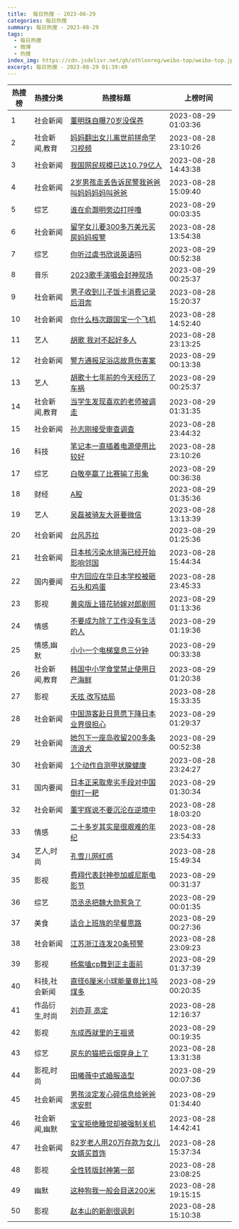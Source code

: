 ```yaml
---
title:  每日热搜 - 2023-08-29
categories: 每日热搜
summary: 每日热搜 - 2023-08-29
tags:
  - 每日热搜
  - 微博
  - 热搜
index_img: https://cdn.jsdelivr.net/gh/athlonreg/weibo-top/weibo-top.jpeg
excerpt: 每日热搜 - 2023-08-29 01:39:49
---
```


| 热搜榜 | 热搜分类 | 热搜标题 | 上榜时间 |
| --- | --- | --- | --- |
| 1 | 社会新闻 | [董明珠自曝70岁没保养](https://s.weibo.com/weibo%3Fq%3D%2523%E8%91%A3%E6%98%8E%E7%8F%A0%E8%87%AA%E6%9B%9D70%E5%B2%81%E6%B2%A1%E4%BF%9D%E5%85%BB%2523) | 2023-08-29 01:03:36 | 
| 2 | 社会新闻,教育 | [妈妈翻出女儿离世前拼命学习视频](https://s.weibo.com/weibo%3Fq%3D%2523%E5%A6%88%E5%A6%88%E7%BF%BB%E5%87%BA%E5%A5%B3%E5%84%BF%E7%A6%BB%E4%B8%96%E5%89%8D%E6%8B%BC%E5%91%BD%E5%AD%A6%E4%B9%A0%E8%A7%86%E9%A2%91%2523) | 2023-08-28 23:10:26 | 
| 3 | 社会新闻 | [我国网民规模已达10.79亿人](https://s.weibo.com/weibo%3Fq%3D%2523%E6%88%91%E5%9B%BD%E7%BD%91%E6%B0%91%E8%A7%84%E6%A8%A1%E5%B7%B2%E8%BE%BE10.79%E4%BA%BF%E4%BA%BA%2523) | 2023-08-28 14:43:38 | 
| 4 | 社会新闻 | [2岁男孩走丢告诉民警我爸爸叫妈妈妈妈叫爸爸](https://s.weibo.com/weibo%3Fq%3D%25232%E5%B2%81%E7%94%B7%E5%AD%A9%E8%B5%B0%E4%B8%A2%E5%91%8A%E8%AF%89%E6%B0%91%E8%AD%A6%E6%88%91%E7%88%B8%E7%88%B8%E5%8F%AB%E5%A6%88%E5%A6%88%E5%A6%88%E5%A6%88%E5%8F%AB%E7%88%B8%E7%88%B8%2523) | 2023-08-28 15:09:40 | 
| 5 | 综艺 | [谁在俞灏明旁边打呼噜](https://s.weibo.com/weibo%3Fq%3D%2523%E8%B0%81%E5%9C%A8%E4%BF%9E%E7%81%8F%E6%98%8E%E6%97%81%E8%BE%B9%E6%89%93%E5%91%BC%E5%99%9C%2523) | 2023-08-29 00:03:35 | 
| 6 | 社会新闻 | [留学女儿要300多万美元买房妈妈报警](https://s.weibo.com/weibo%3Fq%3D%2523%E7%95%99%E5%AD%A6%E5%A5%B3%E5%84%BF%E8%A6%81300%E5%A4%9A%E4%B8%87%E7%BE%8E%E5%85%83%E4%B9%B0%E6%88%BF%E5%A6%88%E5%A6%88%E6%8A%A5%E8%AD%A6%2523) | 2023-08-28 13:54:38 | 
| 7 | 综艺 | [你听过虞书欣说英语吗](https://s.weibo.com/weibo%3Fq%3D%2523%E4%BD%A0%E5%90%AC%E8%BF%87%E8%99%9E%E4%B9%A6%E6%AC%A3%E8%AF%B4%E8%8B%B1%E8%AF%AD%E5%90%97%2523) | 2023-08-29 00:52:38 | 
| 8 | 音乐 | [2023歌手演唱会封神现场](https://s.weibo.com/weibo%3Fq%3D%25232023%E6%AD%8C%E6%89%8B%E6%BC%94%E5%94%B1%E4%BC%9A%E5%B0%81%E7%A5%9E%E7%8E%B0%E5%9C%BA%2523) | 2023-08-29 00:25:37 | 
| 9 | 社会新闻 | [男子收到儿子饭卡消费记录后泪奔](https://s.weibo.com/weibo%3Fq%3D%2523%E7%94%B7%E5%AD%90%E6%94%B6%E5%88%B0%E5%84%BF%E5%AD%90%E9%A5%AD%E5%8D%A1%E6%B6%88%E8%B4%B9%E8%AE%B0%E5%BD%95%E5%90%8E%E6%B3%AA%E5%A5%94%2523) | 2023-08-28 15:20:37 | 
| 10 | 社会新闻 | [你什么档次跟国宝一个飞机](https://s.weibo.com/weibo%3Fq%3D%2523%E4%BD%A0%E4%BB%80%E4%B9%88%E6%A1%A3%E6%AC%A1%E8%B7%9F%E5%9B%BD%E5%AE%9D%E4%B8%80%E4%B8%AA%E9%A3%9E%E6%9C%BA%2523) | 2023-08-28 14:52:40 | 
| 11 | 艺人 | [胡歌 我对不起好多人](https://s.weibo.com/weibo%3Fq%3D%2523%E8%83%A1%E6%AD%8C%20%E6%88%91%E5%AF%B9%E4%B8%8D%E8%B5%B7%E5%A5%BD%E5%A4%9A%E4%BA%BA%2523) | 2023-08-28 23:13:25 | 
| 12 | 社会新闻 | [警方通报足浴店故意伤害案](https://s.weibo.com/weibo%3Fq%3D%2523%E8%AD%A6%E6%96%B9%E9%80%9A%E6%8A%A5%E8%B6%B3%E6%B5%B4%E5%BA%97%E6%95%85%E6%84%8F%E4%BC%A4%E5%AE%B3%E6%A1%88%2523) | 2023-08-29 00:13:38 | 
| 13 | 艺人 | [胡歌十七年前的今天经历了车祸](https://s.weibo.com/weibo%3Fq%3D%2523%E8%83%A1%E6%AD%8C%E5%8D%81%E4%B8%83%E5%B9%B4%E5%89%8D%E7%9A%84%E4%BB%8A%E5%A4%A9%E7%BB%8F%E5%8E%86%E4%BA%86%E8%BD%A6%E7%A5%B8%2523) | 2023-08-29 00:25:37 | 
| 14 | 社会新闻,教育 | [当学生发现喜欢的老师被调走](https://s.weibo.com/weibo%3Fq%3D%2523%E5%BD%93%E5%AD%A6%E7%94%9F%E5%8F%91%E7%8E%B0%E5%96%9C%E6%AC%A2%E7%9A%84%E8%80%81%E5%B8%88%E8%A2%AB%E8%B0%83%E8%B5%B0%2523) | 2023-08-29 01:31:35 | 
| 15 | 社会新闻 | [孙志刚接受审查调查](https://s.weibo.com/weibo%3Fq%3D%2523%E5%AD%99%E5%BF%97%E5%88%9A%E6%8E%A5%E5%8F%97%E5%AE%A1%E6%9F%A5%E8%B0%83%E6%9F%A5%2523) | 2023-08-28 23:44:32 | 
| 16 | 科技 | [笔记本一直插着电源使用比较好](https://s.weibo.com/weibo%3Fq%3D%2523%E7%AC%94%E8%AE%B0%E6%9C%AC%E4%B8%80%E7%9B%B4%E6%8F%92%E7%9D%80%E7%94%B5%E6%BA%90%E4%BD%BF%E7%94%A8%E6%AF%94%E8%BE%83%E5%A5%BD%2523) | 2023-08-28 23:10:26 | 
| 17 | 综艺 | [白敬亭赢了比赛输了形象](https://s.weibo.com/weibo%3Fq%3D%2523%E7%99%BD%E6%95%AC%E4%BA%AD%E8%B5%A2%E4%BA%86%E6%AF%94%E8%B5%9B%E8%BE%93%E4%BA%86%E5%BD%A2%E8%B1%A1%2523) | 2023-08-29 00:36:38 | 
| 18 | 财经 | [A股](https://s.weibo.com/weibo%3Fq%3D%2523A%E8%82%A1%2523) | 2023-08-29 01:35:36 | 
| 19 | 艺人 | [吴磊被骑友大哥要微信](https://s.weibo.com/weibo%3Fq%3D%2523%E5%90%B4%E7%A3%8A%E8%A2%AB%E9%AA%91%E5%8F%8B%E5%A4%A7%E5%93%A5%E8%A6%81%E5%BE%AE%E4%BF%A1%2523) | 2023-08-28 13:13:39 | 
| 20 | 社会新闻 | [台风苏拉](https://s.weibo.com/weibo%3Fq%3D%2523%E5%8F%B0%E9%A3%8E%E8%8B%8F%E6%8B%89%2523) | 2023-08-29 01:25:36 | 
| 21 | 社会新闻 | [日本核污染水排海已经开始影响邻国](https://s.weibo.com/weibo%3Fq%3D%2523%E6%97%A5%E6%9C%AC%E6%A0%B8%E6%B1%A1%E6%9F%93%E6%B0%B4%E6%8E%92%E6%B5%B7%E5%B7%B2%E7%BB%8F%E5%BC%80%E5%A7%8B%E5%BD%B1%E5%93%8D%E9%82%BB%E5%9B%BD%2523) | 2023-08-28 15:44:34 | 
| 22 | 国内要闻 | [中方回应在华日本学校被砸石头和鸡蛋](https://s.weibo.com/weibo%3Fq%3D%2523%E4%B8%AD%E6%96%B9%E5%9B%9E%E5%BA%94%E5%9C%A8%E5%8D%8E%E6%97%A5%E6%9C%AC%E5%AD%A6%E6%A0%A1%E8%A2%AB%E7%A0%B8%E7%9F%B3%E5%A4%B4%E5%92%8C%E9%B8%A1%E8%9B%8B%2523) | 2023-08-28 23:45:33 | 
| 23 | 影视 | [黄奕版上错花轿嫁对郎剧照](https://s.weibo.com/weibo%3Fq%3D%2523%E9%BB%84%E5%A5%95%E7%89%88%E4%B8%8A%E9%94%99%E8%8A%B1%E8%BD%BF%E5%AB%81%E5%AF%B9%E9%83%8E%E5%89%A7%E7%85%A7%2523) | 2023-08-29 01:13:36 | 
| 24 | 情感 | [不要成为除了工作没有生活的人](https://s.weibo.com/weibo%3Fq%3D%2523%E4%B8%8D%E8%A6%81%E6%88%90%E4%B8%BA%E9%99%A4%E4%BA%86%E5%B7%A5%E4%BD%9C%E6%B2%A1%E6%9C%89%E7%94%9F%E6%B4%BB%E7%9A%84%E4%BA%BA%2523) | 2023-08-29 01:19:36 | 
| 25 | 情感,幽默 | [小小一个电梯窒息三分钟](https://s.weibo.com/weibo%3Fq%3D%2523%E5%B0%8F%E5%B0%8F%E4%B8%80%E4%B8%AA%E7%94%B5%E6%A2%AF%E7%AA%92%E6%81%AF%E4%B8%89%E5%88%86%E9%92%9F%2523) | 2023-08-29 00:33:38 | 
| 26 | 社会新闻,教育 | [韩国中小学食堂禁止使用日产海鲜](https://s.weibo.com/weibo%3Fq%3D%2523%E9%9F%A9%E5%9B%BD%E4%B8%AD%E5%B0%8F%E5%AD%A6%E9%A3%9F%E5%A0%82%E7%A6%81%E6%AD%A2%E4%BD%BF%E7%94%A8%E6%97%A5%E4%BA%A7%E6%B5%B7%E9%B2%9C%2523) | 2023-08-29 01:20:38 | 
| 27 | 影视 | [夭玹 改写结局](https://s.weibo.com/weibo%3Fq%3D%2523%E5%A4%AD%E7%8E%B9%20%E6%94%B9%E5%86%99%E7%BB%93%E5%B1%80%2523) | 2023-08-28 15:33:35 | 
| 28 | 社会新闻 | [中国游客赴日意愿下降日本业界很担心](https://s.weibo.com/weibo%3Fq%3D%2523%E4%B8%AD%E5%9B%BD%E6%B8%B8%E5%AE%A2%E8%B5%B4%E6%97%A5%E6%84%8F%E6%84%BF%E4%B8%8B%E9%99%8D%E6%97%A5%E6%9C%AC%E4%B8%9A%E7%95%8C%E5%BE%88%E6%8B%85%E5%BF%83%2523) | 2023-08-29 01:29:37 | 
| 29 | 社会新闻 | [她包下一座岛收留200多条流浪犬](https://s.weibo.com/weibo%3Fq%3D%2523%E5%A5%B9%E5%8C%85%E4%B8%8B%E4%B8%80%E5%BA%A7%E5%B2%9B%E6%94%B6%E7%95%99200%E5%A4%9A%E6%9D%A1%E6%B5%81%E6%B5%AA%E7%8A%AC%2523) | 2023-08-29 00:52:38 | 
| 30 | 社会新闻 | [1个动作自测甲状腺健康](https://s.weibo.com/weibo%3Fq%3D%25231%E4%B8%AA%E5%8A%A8%E4%BD%9C%E8%87%AA%E6%B5%8B%E7%94%B2%E7%8A%B6%E8%85%BA%E5%81%A5%E5%BA%B7%2523) | 2023-08-28 23:24:27 | 
| 31 | 国内要闻 | [日本正采取卑劣手段对中国倒打一耙](https://s.weibo.com/weibo%3Fq%3D%2523%E6%97%A5%E6%9C%AC%E6%AD%A3%E9%87%87%E5%8F%96%E5%8D%91%E5%8A%A3%E6%89%8B%E6%AE%B5%E5%AF%B9%E4%B8%AD%E5%9B%BD%E5%80%92%E6%89%93%E4%B8%80%E8%80%99%2523) | 2023-08-29 01:30:34 | 
| 32 | 社会新闻 | [董宇辉说不要沉沦在逆境中](https://s.weibo.com/weibo%3Fq%3D%2523%E8%91%A3%E5%AE%87%E8%BE%89%E8%AF%B4%E4%B8%8D%E8%A6%81%E6%B2%89%E6%B2%A6%E5%9C%A8%E9%80%86%E5%A2%83%E4%B8%AD%2523) | 2023-08-28 18:03:20 | 
| 33 | 情感 | [二十多岁其实是很艰难的年纪](https://s.weibo.com/weibo%3Fq%3D%2523%E4%BA%8C%E5%8D%81%E5%A4%9A%E5%B2%81%E5%85%B6%E5%AE%9E%E6%98%AF%E5%BE%88%E8%89%B0%E9%9A%BE%E7%9A%84%E5%B9%B4%E7%BA%AA%2523) | 2023-08-28 23:54:33 | 
| 34 | 艺人,时尚 | [孔雪儿网红感](https://s.weibo.com/weibo%3Fq%3D%2523%E5%AD%94%E9%9B%AA%E5%84%BF%E7%BD%91%E7%BA%A2%E6%84%9F%2523) | 2023-08-28 15:49:34 | 
| 35 | 影视 | [费翔代表封神参加威尼斯电影节](https://s.weibo.com/weibo%3Fq%3D%2523%E8%B4%B9%E7%BF%94%E4%BB%A3%E8%A1%A8%E5%B0%81%E7%A5%9E%E5%8F%82%E5%8A%A0%E5%A8%81%E5%B0%BC%E6%96%AF%E7%94%B5%E5%BD%B1%E8%8A%82%2523) | 2023-08-29 00:31:37 | 
| 36 | 综艺 | [范丞丞把魏大勋惹急了](https://s.weibo.com/weibo%3Fq%3D%2523%E8%8C%83%E4%B8%9E%E4%B8%9E%E6%8A%8A%E9%AD%8F%E5%A4%A7%E5%8B%8B%E6%83%B9%E6%80%A5%E4%BA%86%2523) | 2023-08-29 00:01:35 | 
| 37 | 美食 | [适合上班族的早餐思路](https://s.weibo.com/weibo%3Fq%3D%2523%E9%80%82%E5%90%88%E4%B8%8A%E7%8F%AD%E6%97%8F%E7%9A%84%E6%97%A9%E9%A4%90%E6%80%9D%E8%B7%AF%2523) | 2023-08-29 00:27:36 | 
| 38 | 社会新闻 | [江苏浙江连发20条预警](https://s.weibo.com/weibo%3Fq%3D%2523%E6%B1%9F%E8%8B%8F%E6%B5%99%E6%B1%9F%E8%BF%9E%E5%8F%9120%E6%9D%A1%E9%A2%84%E8%AD%A6%2523) | 2023-08-28 23:09:23 | 
| 39 | 影视 | [杨紫嗑cp舞到正主面前](https://s.weibo.com/weibo%3Fq%3D%2523%E6%9D%A8%E7%B4%AB%E5%97%91cp%E8%88%9E%E5%88%B0%E6%AD%A3%E4%B8%BB%E9%9D%A2%E5%89%8D%2523) | 2023-08-29 01:37:39 | 
| 40 | 科技,社会新闻 | [直径6厘米小球能量竟比1吨煤多](https://s.weibo.com/weibo%3Fq%3D%2523%E7%9B%B4%E5%BE%846%E5%8E%98%E7%B1%B3%E5%B0%8F%E7%90%83%E8%83%BD%E9%87%8F%E7%AB%9F%E6%AF%941%E5%90%A8%E7%85%A4%E5%A4%9A%2523) | 2023-08-29 00:20:35 | 
| 41 | 作品衍生,时尚 | [刘亦菲 高定](https://s.weibo.com/weibo%3Fq%3D%2523%E5%88%98%E4%BA%A6%E8%8F%B2%20%E9%AB%98%E5%AE%9A%2523) | 2023-08-28 12:16:37 | 
| 42 | 影视 | [东成西就里的王祖贤](https://s.weibo.com/weibo%3Fq%3D%2523%E4%B8%9C%E6%88%90%E8%A5%BF%E5%B0%B1%E9%87%8C%E7%9A%84%E7%8E%8B%E7%A5%96%E8%B4%A4%2523) | 2023-08-29 00:19:35 | 
| 43 | 综艺 | [房东的猫把云烟穿身上了](https://s.weibo.com/weibo%3Fq%3D%2523%E6%88%BF%E4%B8%9C%E7%9A%84%E7%8C%AB%E6%8A%8A%E4%BA%91%E7%83%9F%E7%A9%BF%E8%BA%AB%E4%B8%8A%E4%BA%86%2523) | 2023-08-28 13:31:38 | 
| 44 | 影视,时尚 | [田曦薇中式婚服造型](https://s.weibo.com/weibo%3Fq%3D%2523%E7%94%B0%E6%9B%A6%E8%96%87%E4%B8%AD%E5%BC%8F%E5%A9%9A%E6%9C%8D%E9%80%A0%E5%9E%8B%2523) | 2023-08-29 00:07:36 | 
| 45 | 社会新闻 | [男孩淡定发心碎信息给爸爸求安慰](https://s.weibo.com/weibo%3Fq%3D%2523%E7%94%B7%E5%AD%A9%E6%B7%A1%E5%AE%9A%E5%8F%91%E5%BF%83%E7%A2%8E%E4%BF%A1%E6%81%AF%E7%BB%99%E7%88%B8%E7%88%B8%E6%B1%82%E5%AE%89%E6%85%B0%2523) | 2023-08-29 01:34:40 | 
| 46 | 社会新闻,幽默 | [宝宝拒绝睡觉却被强制关机](https://s.weibo.com/weibo%3Fq%3D%2523%E5%AE%9D%E5%AE%9D%E6%8B%92%E7%BB%9D%E7%9D%A1%E8%A7%89%E5%8D%B4%E8%A2%AB%E5%BC%BA%E5%88%B6%E5%85%B3%E6%9C%BA%2523) | 2023-08-28 14:42:41 | 
| 47 | 社会新闻 | [82岁老人用20万存款为女儿女婿买首饰](https://s.weibo.com/weibo%3Fq%3D%252382%E5%B2%81%E8%80%81%E4%BA%BA%E7%94%A820%E4%B8%87%E5%AD%98%E6%AC%BE%E4%B8%BA%E5%A5%B3%E5%84%BF%E5%A5%B3%E5%A9%BF%E4%B9%B0%E9%A6%96%E9%A5%B0%2523) | 2023-08-28 15:37:34 | 
| 48 | 影视 | [全性转版封神第一部](https://s.weibo.com/weibo%3Fq%3D%2523%E5%85%A8%E6%80%A7%E8%BD%AC%E7%89%88%E5%B0%81%E7%A5%9E%E7%AC%AC%E4%B8%80%E9%83%A8%2523) | 2023-08-28 23:08:25 | 
| 49 | 幽默 | [这种狗我一般会目送200米](https://s.weibo.com/weibo%3Fq%3D%2523%E8%BF%99%E7%A7%8D%E7%8B%97%E6%88%91%E4%B8%80%E8%88%AC%E4%BC%9A%E7%9B%AE%E9%80%81200%E7%B1%B3%2523) | 2023-08-28 19:15:15 | 
| 50 | 影视 | [赵本山的新剧很讽刺](https://s.weibo.com/weibo%3Fq%3D%2523%E8%B5%B5%E6%9C%AC%E5%B1%B1%E7%9A%84%E6%96%B0%E5%89%A7%E5%BE%88%E8%AE%BD%E5%88%BA%2523) | 2023-08-28 15:10:38 | 

